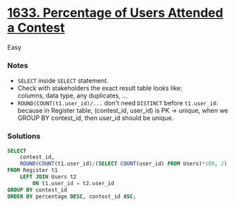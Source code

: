 # [1633. Percentage of Users Attended a Contest](https://leetcode.com/problems/percentage-of-users-attended-a-contest/?envType=study-plan-v2&envId=top-sql-50)

Easy

### Notes

- `SELECT` inside `SELECT` statement.
- Check with stakeholders the exact result table looks like:\
  columns, data type, any duplicates, ...
- `ROUND(COUNT(t1.user_id)/...` don't need `DISTINCT` before `t1.user_id`:\
  because in Register table, (contest_id, user_id) is PK -> unique, when we GROUP BY contest_id, then user_id should be unique.
  
### Solutions
```sql
SELECT
    contest_id,
    ROUND(COUNT(t1.user_id)/(SELECT COUNT(user_id) FROM Users)*100, 2) AS percentage
FROM Register t1
    LEFT JOIN Users t2
        ON t1.user_id = t2.user_id
GROUP BY contest_id
ORDER BY percentage DESC, contest_id ASC;
```
